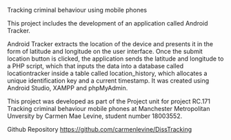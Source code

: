 Tracking criminal behaviour using mobile phones

This project includes the development of an application called Android Tracker.

Android Tracker extracts the location of the device and presents it in the form of latitude and longitude on the user interface. Once the submit location button is clicked, the application sends the latitude and longitude to a PHP script, which that inputs the data into a database called locationtracker inside a table called location_history, which allocates a unique identification key and a current timestamp.
It was created using Android Studio, XAMPP and phpMyAdmin.

This project was developed as part of the Project unit for project RC.171 Tracking criminal behaviour mobile phones at Manchester Metropolitan Unversity by Carmen Mae Levine, student number 18003552.

Github Repository
https://github.com/carmenlevine/DissTracking
